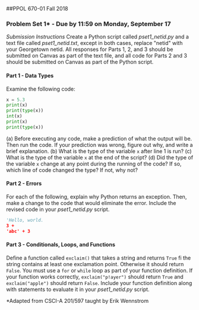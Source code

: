 ##PPOL 670-01 Fall 2018
### Problem Set 1* - Due by 11:59 on Monday, September 17

*Submission Instructions* Create a Python script called *pset1_netid.py* and a text file called *pset1_netid.txt*, except in both cases, replace "netid" with your Georgetown netid. All responses for Parts 1, 2, and 3 should be submitted on Canvas as part of the text file, and all code for Parts 2 and 3 should be submitted on Canvas as part of the Python script.

#### Part 1 - Data Types
Examine the following code:
```python
x = 5.3
print(x)
print(type(x))
int(x)
print(x)
print(type(x))
```

(a) Before executing any code, make a prediction of what the output will be.  Then run the code.  If your prediction was wrong, figure out why, and write a brief explanation.
(b) What is the type of the variable `x` after line 1 is run?
(c) What is the type of the variable `x` at the end of the script?
(d) Did the type of the variable `x` change at any point during the running of the code? If so, which line of code changed the type?  If not, why not?

#### Part 2 - Errors
For each of the following, explain why Python returns an exception.  Then, make a change to the code that would eliminate the error.  Include the revised code in your *pset1_netid.py* script.

```python
'Hello, world.
3 +
'abc' + 3
```

#### Part 3 - Conditionals, Loops, and Functions
Define a function called `exclaim()` that takes a string and returns `True` fi the string contains at least one exclamation point.  Otherwise it should return `False`.  You must use a `for` or `while` loop as part of your function definition.  If your function works correctly, `exclaim("p!ayer")` should return `True` and `exclaim("apple")` should return `False`. Include your function definition along with statements to evaluate it in your *pset1_netid.py* script.


*Adapted from CSCI-A 201/597 taught by Erik Wennstrom
